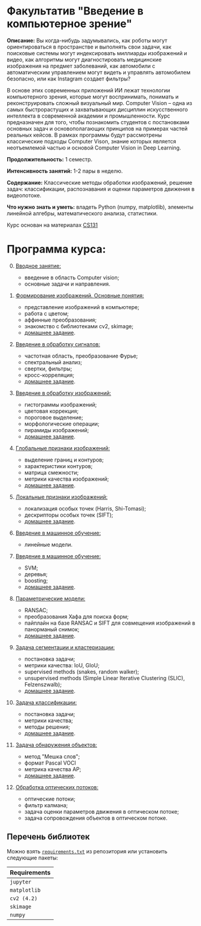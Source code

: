 # Факультатив "Введение в компьютерное зрение"

**Описание:** Вы когда-нибудь задумывались, как роботы могут ориентироваться в пространстве и выполнять свои задачи, как поисковые системы могут индексировать миллиарды изображений и видео, как алгоритмы могут диагностировать медицинские изображения на предмет заболеваний, как автомобили с автоматическим управлением могут видеть и управлять автомобилем безопасно, или как Instagram создает фильтры?

В основе этих современных приложений ИИ лежат технологии компьютерного зрения, которые могут воспринимать, понимать и реконструировать сложный визуальный мир. Computer Vision – одна из самых быстрорастущих и захватывающих дисциплин искусственного интеллекта в современной академии и промышленности. Курс предназначен для того, чтобы познакомить студентов с постановками основных задач и основополагающих принципов на примерах частей реальных кейсов. В рамках программы будут рассмотрены классические подходы Computer Vison, знание которых является неотъемлемой частью и основой Computer Vision in Deep Learning.

**Продолжительность:** 1 семестр.

**Интенсивность занятий:** 1-2 пары в неделю.

**Содержание:** Классические методы обработки изображений, решение задач: классификации, распознавания и оценки параметров движения в видеопотоке.

**Что нужно знать и уметь:** владеть Python (numpy, matplotlib), элементы линейной алгебры, математического анализа, статистики.

Курс основан на материалах [CS131](https://github.com/StanfordVL/CS131_release)


# Программа курса:

00. [Вводное занятие:](https://github.com/ml-dafe/cv_mipt_minor/tree/master/00.%20Introduction)
	- введение в область Computer vision;
	- основные задачи и направления.

01. [Формирование изображений. Основные понятия:](https://github.com/ml-dafe/cv_mipt_minor/tree/master/01.%20Images)
	- представление изображений в компьютере;
	- работа с цветом;
	- аффинные преобразования;
	- знакомство с библиотеками cv2, skimage;
	- [домашнее задание](https://github.com/ml-dafe/cv_mipt_minor/tree/master/01.%20Images/homework).

02. [Введение в обработку сигналов:](https://github.com/ml-dafe/cv_mipt_minor/tree/master/02.%20Signal%20processing)
	- частотная область, преобразование Фурье;
	- спектральный анализ;
	- свертки, фильтры;
	- кросс-корреляция;
	- [домашнее задание](https://github.com/ml-dafe/cv_mipt_minor/tree/master/02.%20Signal%20processing/homework).

03. [Введение в обработку изображений:](https://github.com/ml-dafe/cv_mipt_minor/tree/master/03.%20Image%20processing)
	- гистограммы изображений;
	- цветовая коррекция;
	- пороговое выделение;
	- морфологические операции;
	- пирамиды изображений;
	- [домашнее задание](https://github.com/ml-dafe/cv_mipt_minor/tree/master/03.%20Image%20processing/homework).

04. [Глобальные признаки изображений:](https://github.com/ml-dafe/cv_mipt_minor/tree/master/04.%20Global%20features)
	- выделение границ и контуров;
	- характеристики контуров;
	- матрица смежности;
	- метрики качества изображений;
	- [домашнее задание](https://github.com/ml-dafe/cv_mipt_minor/tree/master/04.%20Global%20features/homework).

05. [Локальные признаки изображений:]()
	- локализация особых точек (Harris, Shi-Tomasi);	
	- дескрипторы особых точек (SIFT);
	- [домашнее задание]().

06. [Введение в машинное обучение:]()
	- линейные модели.

07. [Введение в машинное обучение:]()
	- SVM;
	- деревья;
	- boosting;
	- [домашнее задание]().



08. [Параметрические модели:]()
	- RANSAC;
	- преобразования Хафа для поиска форм;
	- пайплайн на базе RANSAC и SIFT для совмещения изображений в панорманый снимок;
	- [домашнее задание]().

09. [Задача сегментации и кластеризации:]()
	- постановка задачи;
	- метрики качества: IoU, GIoU;
	- supervised methods (snakes, random walker);
	- unsupervised methods (Simple Linear Iterative Clustering (SLIC), Felzenszwalb);
	- [домашнее задание]().

10. [Задача классификации:]()
	- постановка задачи;
	- метрики качества;
	- методы решения;
	- [домашнее задание]().

11. [Задача обнаружения объектов:]()
	- метод "Мешка слов";
	- формат Pascal VOCl
	- метрика качества AP;
	- [домашнее задание]().

12. [Обработка оптических потоков:]()
	- оптические потоки;
	- фильтр калмана;
	- задача оценки параметров движения в оптическом потоке;
	- задача сопровождения объектов в оптическом потоке.


## Перечень библиотек

Можно взять [`requirements.txt`](https://github.com/ml-dafe/cv_mipt_minor/blob/master/requirements.txt) из репозитория или установить следующие пакеты:

| **Requirements** |
| :-- |
| `jupyter`        |
| `matplotlib`     |
| `cv2 (4.2)`      | 
| `skimage`        |
| `numpy`          |